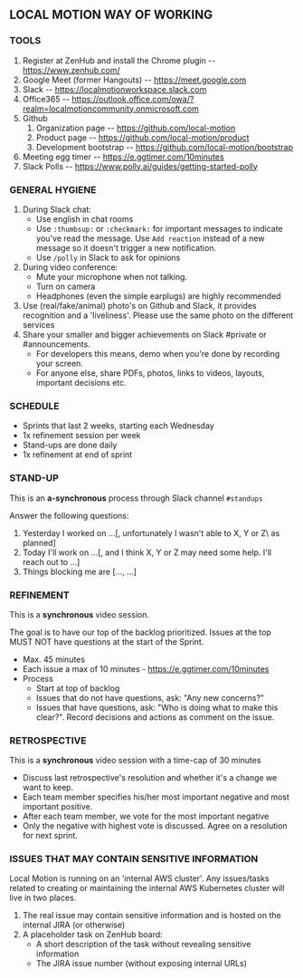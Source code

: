 ## LOCAL MOTION WAY OF WORKING

### TOOLS

1. Register at ZenHub and install the Chrome plugin -- https://www.zenhub.com/
1. Google Meet (former Hangouts) -- https://meet.google.com
1. Slack -- https://localmotionworkspace.slack.com
1. Office365 -- https://outlook.office.com/owa/?realm=localmotioncommunity.onmicrosoft.com
1. Github 
    1. Organization page -- https://github.com/local-motion
    1. Product page -- https://github.com/local-motion/product
    1. Development bootstrap -- https://github.com/local-motion/bootstrap
1. Meeting egg timer -- https://e.ggtimer.com/10minutes
1. Slack Polls -- https://www.polly.ai/guides/getting-started-polly


### GENERAL HYGIENE 
1. During Slack chat:
    - Use english in chat rooms
    - Use `:thumbsup:` or `:checkmark:` for important messages to indicate you've read the 
    message. Use `Add reaction` instead of a new message so it doesn't trigger a new notification.
    - Use `/polly` in Slack to ask for opinions
1. During video conference:
    - Mute your microphone when not talking.
    - Turn on camera
    - Headphones (even the simple earplugs) are highly recommended 
1. Use (real/fake/animal) photo's on Github and Slack, it provides recognition and 
   a 'liveliness'. Please use the same photo on the different services
1. Share your smaller and bigger achievements on Slack #private or #announcements. 
    - For developers this means, demo when you're done by recording your screen.
    - For anyone else, share PDFs, photos, links to videos, layouts, important decisions etc.  


### SCHEDULE

- Sprints that last 2 weeks, starting each Wednesday
- 1x refinement session per week
- Stand-ups are done daily
- 1x refinement at end of sprint


### STAND-UP

This is an **a-synchronous** process through Slack channel `#standups`

Answer the following questions:

1. Yesterday I worked on ...\[, unfortunately I wasn't able to X, Y or Z\ as planned]
1. Today I'll work on ...\[, and I think X, Y or Z may need some help. I'll reach out to ...\]
1. Things blocking me are \[..., ...\]

### REFINEMENT

This is a **synchronous** video session.

The goal is to have our top of the backlog prioritized. Issues at the top MUST NOT have questions
at the start of the Sprint.

- Max. 45 minutes
- Each issue a max of 10 minutes - https://e.ggtimer.com/10minutes
- Process
    - Start at top of backlog
    - Issues that do not have questions, ask: "Any new concerns?"
    - Issues that have questions, ask: "Who is doing what to make this clear?". Record
    decisions and actions as comment on the issue.

### RETROSPECTIVE

This is a **synchronous** video session with a time-cap of 30 minutes

- Discuss last retrospective's resolution and whether it's a change we want to keep.
- Each team member specifies his/her most important negative and most important positive.
- After each team member, we vote for the most important negative
- Only the negative with highest vote is discussed. Agree on a resolution for next sprint.


### ISSUES THAT MAY CONTAIN SENSITIVE INFORMATION

Local Motion is running on an 'internal AWS cluster'. Any issues/tasks related to creating or maintaining
the internal AWS Kubernetes cluster will live in two places.

1. The real issue may contain sensitive information and is hosted on the internal JIRA (or otherwise) 
1. A placeholder task on ZenHub board: 
    - A short description of the task without revealing sensitive information
    - The JIRA issue number (without exposing internal URLs)
    
    
